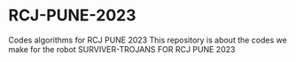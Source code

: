 # RCJ-PUNE-2023
Codes algorithms for RCJ PUNE 2023
This repository is about the codes we make for the robot SURVIVER-TROJANS FOR RCJ PUNE 2023

